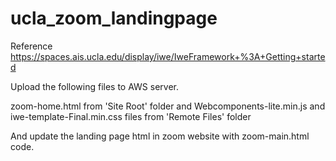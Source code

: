 # ucla_zoom_landingpage

Reference https://spaces.ais.ucla.edu/display/iwe/IweFramework+%3A+Getting+started

Upload the following files to AWS server.

zoom-home.html from 'Site Root' folder and
Webcomponents-lite.min.js and iwe-template-Final.min.css files from 'Remote Files' folder

And update the landing page html in zoom website with zoom-main.html code.

